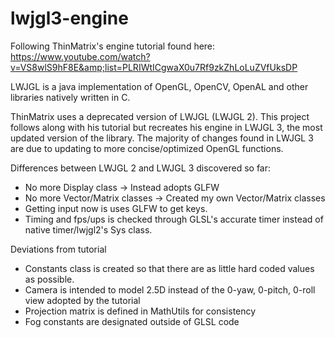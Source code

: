 # lwjgl3-engine

Following ThinMatrix's engine tutorial found here: https://www.youtube.com/watch?v=VS8wlS9hF8E&amp;list=PLRIWtICgwaX0u7Rf9zkZhLoLuZVfUksDP

LWJGL is a java implementation of OpenGL, OpenCV, OpenAL and other libraries natively written in C. 

ThinMatrix uses a deprecated version of LWJGL (LWJGL 2). This project follows along with his tutorial but recreates his engine in LWJGL 3, the most updated version of the library. The majority of changes found in LWJGL 3 are due to updating to more concise/optimized OpenGL functions. 

Differences between LWJGL 2 and LWJGL 3 discovered so far:
- No more Display class -> Instead adopts GLFW
- No more Vector/Matrix classes -> Created my own Vector/Matrix classes
- Getting input now is uses GLFW to get keys.
- Timing and fps/ups is checked through GLSL's accurate timer instead of native timer/lwjgl2's Sys class.

Deviations from tutorial
- Constants class is created so that there are as little hard coded values as possible.
- Camera is intended to model 2.5D instead of the 0-yaw, 0-pitch, 0-roll view adopted by the tutorial
- Projection matrix is defined in MathUtils for consistency
- Fog constants are designated outside of GLSL code
